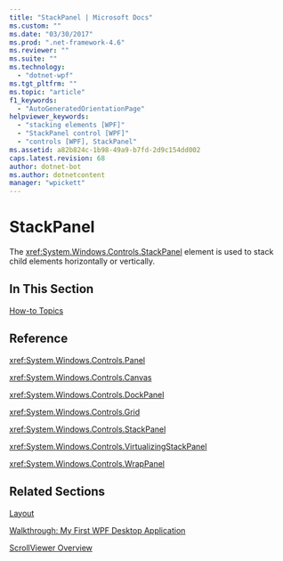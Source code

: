 ```yaml
---
title: "StackPanel | Microsoft Docs"
ms.custom: ""
ms.date: "03/30/2017"
ms.prod: ".net-framework-4.6"
ms.reviewer: ""
ms.suite: ""
ms.technology: 
  - "dotnet-wpf"
ms.tgt_pltfrm: ""
ms.topic: "article"
f1_keywords: 
  - "AutoGeneratedOrientationPage"
helpviewer_keywords: 
  - "stacking elements [WPF]"
  - "StackPanel control [WPF]"
  - "controls [WPF], StackPanel"
ms.assetid: a82b824c-1b98-49a9-b7fd-2d9c154dd002
caps.latest.revision: 68
author: dotnet-bot
ms.author: dotnetcontent
manager: "wpickett"
---
```

# StackPanel
The <xref:System.Windows.Controls.StackPanel> element is used to stack child elements horizontally or vertically.  
  
## In This Section  
 [How-to Topics](../../../../docs/framework/wpf/controls/stackpanel-how-to-topics.md)  
  
## Reference  
 <xref:System.Windows.Controls.Panel>  
  
 <xref:System.Windows.Controls.Canvas>  
  
 <xref:System.Windows.Controls.DockPanel>  
  
 <xref:System.Windows.Controls.Grid>  
  
 <xref:System.Windows.Controls.StackPanel>  
  
 <xref:System.Windows.Controls.VirtualizingStackPanel>  
  
 <xref:System.Windows.Controls.WrapPanel>  
  
## Related Sections  
 [Layout](../../../../docs/framework/wpf/advanced/layout.md)  
  
 [Walkthrough: My First WPF Desktop Application](../../../../docs/framework/wpf/getting-started/walkthrough-my-first-wpf-desktop-application.md)  
  
 [ScrollViewer Overview](../../../../docs/framework/wpf/controls/scrollviewer-overview.md)